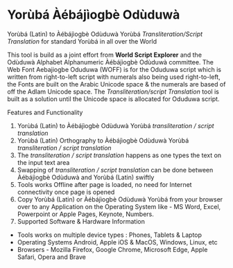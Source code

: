 # Yorùbá Àébájìogbè Odùduwà
Yorùbá (Latin) to Àébájìogbè Odùduwà Yorùbá _Transliteration/Script Translation_ for standard Yorùbá in all over the World

This tool is build as a joint effort from **World Script Explorer** and the Odùduwà Alphabet Alphanumeric Àébájìogbè Odùduwà committee. The Web Font Aebajiogbe Oduduwa (WOFF) is for the Oduduwa script which is written from right-to-left script with numerals also being used right-to-left, the Fonts are built on the Arabic Unicode space & the numerals are based of off the Adlam Unicode space. The _Transliteration/script Translation_ tool is built as a solution until the Unicode space is allocated for Oduduwa script.

Features and Functionality
1. Yorùbá (Latin) to Àébájìogbè Odùduwà Yorùbá _transliteration / script translation_
2. Yorùbá (Latin) Orthography to Àébájìogbè Odùduwà Yorùbá _transliteration / script translation_
4. The _transliteration / script translation_ happens as one types the text on the input text area
5. Swapping of _transliteration / script translation_ can be done between Àébájìogbè Odùduwà and Yorùbá (Latin) swiftly
6. Tools works Offline after page is loaded, no need for Internet connectivity once page is opened
7. Copy Yorùbá (Latin) or Àébájìogbè Odùduwà Yorùbá from your browser over to any Application on the Operating System like - MS Word, Excel, Powerpoint or Apple Pages, Keynote, Numbers.
8. Supported Software & Hardware Information 
  - Tools works on multiple device types : Phones, Tablets & Laptop 
  - Operating Systems Android, Apple iOS & MacOS, Windows, Linux, etc
  - Browsers - Mozilla Firefox, Google Chrome, Microsoft Edge, Apple Safari, Opera and Brave

